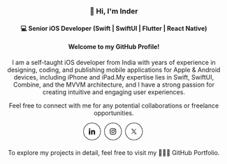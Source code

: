 <div align="center">
  <h3>👋 Hi, I'm Inder</h3>
  <h4>💻 Senior iOS Developer (Swift | SwiftUI | Flutter | React Native)</h4>
  <h4>Welcome to my GitHub Profile!</h4>
  <p>I am a self-taught iOS developer from India with years of experience in designing, coding, and publishing mobile applications for Apple & Android devices, including iPhone and iPad.My expertise lies in Swift, SwiftUI, Combine, and the MVVM architecture, and I have a strong passion for creating intuitive and engaging user experiences.</p>
  <p>Feel free to connect with me for any potential collaborations or freelance opportunities.</p>

  <a href="https://www.linkedin.com/in/inderjagdeo">
      <img src="Assets/icons/linkedin.png" width="40" height="40"></a>&nbsp;
  <a href="https://www.instagram.com/inder.jagdeo">
      <img src="Assets/icons/instagram.png" width="40" height="40"></a>&nbsp;
  <a href="https://x.com/_InderJagdeo">
      <img src="Assets/icons/twitter.png" width="40" height="40"></a>&nbsp;
</div>
&nbsp;&nbsp;&nbsp;
&nbsp;&nbsp;&nbsp;
<div align="center">
  To explore my projects in detail, feel free to visit my 👨🏻‍💻 <a href="https://github.com/InderJagdeo/iOS-Developer-Portfolio" target="_blank" style="text-decoration: none;">GitHub Portfolio</a>.
</div>

<!--
#### 👨🏻‍💻 [Github Portfolio](https://github.com/InderJagdeo/iOS-Developer-Portfolio)
<p><img align="left" src="https://github-readme-stats.vercel.app/api/top-langs?username=inderjagdeo&show_icons=true&locale=en&layout=compact" alt="inderjagdeo" /></p>
<p>&nbsp;<img align="center" src="https://github-readme-stats.vercel.app/api?username=inderjagdeo&show_icons=true&locale=en" alt="inderjagdeo" /></p>
<p><img align="center" src="https://github-readme-streak-stats.herokuapp.com/?user=inderjagdeo&" alt="inderjagdeo" /></p>
**InderJagdeo/InderJagdeo** is a ✨ _special_ ✨ repository because its `README.md` (this file) appears on your GitHub profile.

Here are some ideas to get you started:

- 🔭 I’m currently working on ...
- 🌱 I’m currently learning ...
- 👯 I’m looking to collaborate on ...
- 🤔 I’m looking for help with ...
- 💬 Ask me about ...
- 📫 How to reach me: ...
- 😄 Pronouns: ...
- ⚡ Fun fact: ...
-->

